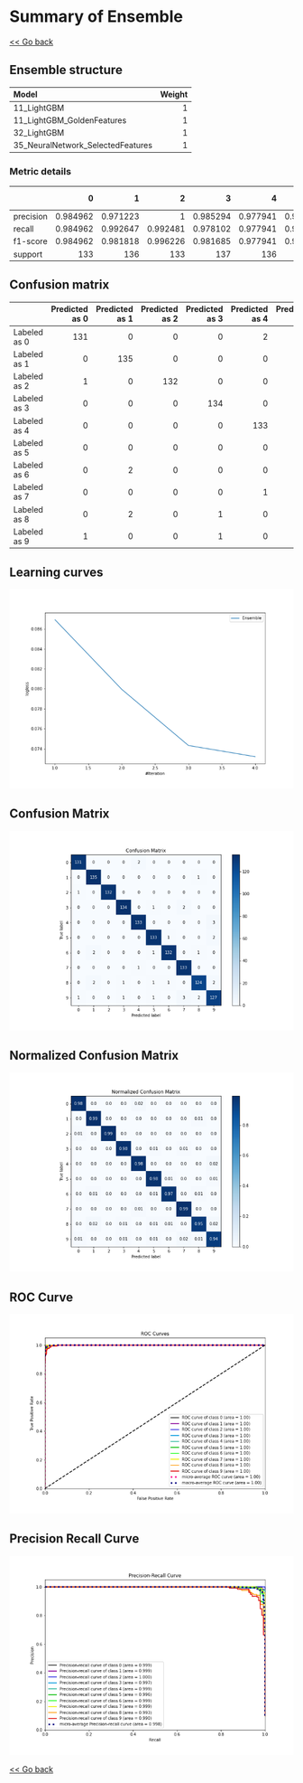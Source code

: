 # Summary of Ensemble

[<< Go back](../README.md)


## Ensemble structure
| Model                             |   Weight |
|:----------------------------------|---------:|
| 11_LightGBM                       |        1 |
| 11_LightGBM_GoldenFeatures        |        1 |
| 32_LightGBM                       |        1 |
| 35_NeuralNetwork_SelectedFeatures |        1 |

### Metric details
|           |          0 |          1 |          2 |          3 |          4 |          5 |          6 |          7 |          8 |          9 |   accuracy |   macro avg |   weighted avg |   logloss |
|:----------|-----------:|-----------:|-----------:|-----------:|-----------:|-----------:|-----------:|-----------:|-----------:|-----------:|-----------:|------------:|---------------:|----------:|
| precision |   0.984962 |   0.971223 |   1        |   0.985294 |   0.977941 |   0.970803 |   0.985075 |   0.963768 |   0.96875  |   0.947761 |   0.975501 |    0.975558 |       0.975553 | 0.0732018 |
| recall    |   0.984962 |   0.992647 |   0.992481 |   0.978102 |   0.977941 |   0.977941 |   0.970588 |   0.992537 |   0.946565 |   0.940741 |   0.975501 |    0.975451 |       0.975501 | 0.0732018 |
| f1-score  |   0.984962 |   0.981818 |   0.996226 |   0.981685 |   0.977941 |   0.974359 |   0.977778 |   0.977941 |   0.957529 |   0.944238 |   0.975501 |    0.975448 |       0.975471 | 0.0732018 |
| support   | 133        | 136        | 133        | 137        | 136        | 136        | 136        | 134        | 131        | 135        |   0.975501 | 1347        |    1347        | 0.0732018 |


## Confusion matrix
|              |   Predicted as 0 |   Predicted as 1 |   Predicted as 2 |   Predicted as 3 |   Predicted as 4 |   Predicted as 5 |   Predicted as 6 |   Predicted as 7 |   Predicted as 8 |   Predicted as 9 |
|:-------------|-----------------:|-----------------:|-----------------:|-----------------:|-----------------:|-----------------:|-----------------:|-----------------:|-----------------:|-----------------:|
| Labeled as 0 |              131 |                0 |                0 |                0 |                2 |                0 |                0 |                0 |                0 |                0 |
| Labeled as 1 |                0 |              135 |                0 |                0 |                0 |                0 |                0 |                0 |                1 |                0 |
| Labeled as 2 |                1 |                0 |              132 |                0 |                0 |                0 |                0 |                0 |                0 |                0 |
| Labeled as 3 |                0 |                0 |                0 |              134 |                0 |                1 |                0 |                2 |                0 |                0 |
| Labeled as 4 |                0 |                0 |                0 |                0 |              133 |                0 |                0 |                0 |                0 |                3 |
| Labeled as 5 |                0 |                0 |                0 |                0 |                0 |              133 |                1 |                0 |                0 |                2 |
| Labeled as 6 |                0 |                2 |                0 |                0 |                0 |                1 |              132 |                0 |                1 |                0 |
| Labeled as 7 |                0 |                0 |                0 |                0 |                1 |                0 |                0 |              133 |                0 |                0 |
| Labeled as 8 |                0 |                2 |                0 |                1 |                0 |                1 |                1 |                0 |              124 |                2 |
| Labeled as 9 |                1 |                0 |                0 |                1 |                0 |                1 |                0 |                3 |                2 |              127 |

## Learning curves
![Learning curves](learning_curves.png)
## Confusion Matrix

![Confusion Matrix](confusion_matrix.png)


## Normalized Confusion Matrix

![Normalized Confusion Matrix](confusion_matrix_normalized.png)


## ROC Curve

![ROC Curve](roc_curve.png)


## Precision Recall Curve

![Precision Recall Curve](precision_recall_curve.png)



[<< Go back](../README.md)

